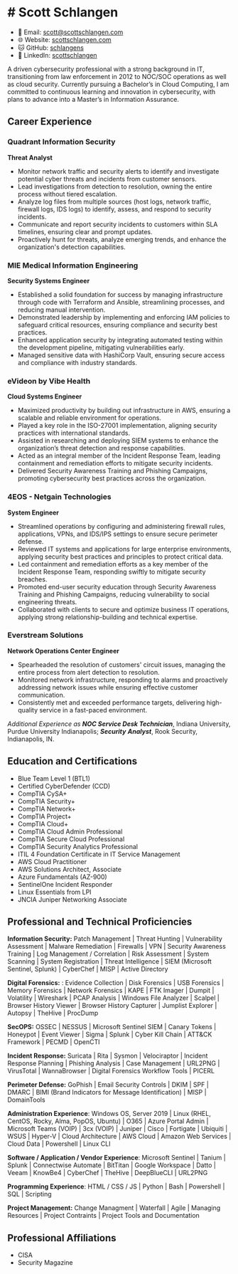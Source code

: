 # # Scott Schlangen

- 📧 Email: [scott@scottschlangen.com](mailto:scott@scottschlangen.com)
- 🌐 Website: [scottschlangen.com](http://scottschlangen.com)
- 🐱 GitHub: [schlangens](https://github.com/schlangens)
- 💼 LinkedIn: [scottschlangen](https://linkedin.com/in/scottschlangen)

A driven cybersecurity professional with a strong background in IT, transitioning from law enforcement in 2012 to NOC/SOC operations as well as cloud security. Currently pursuing a Bachelor’s in Cloud Computing, I am committed to continuous learning and innovation in cybersecurity, with plans to advance into a Master’s in Information Assurance.

## Career Experience

### Quadrant Information Security

**Threat Analyst**

- Monitor network traffic and security alerts to identify and investigate potential cyber threats and incidents from customer sensors.
- Lead investigations from detection to resolution, owning the entire process without tiered escalation.
- Analyze log files from multiple sources (host logs, network traffic, firewall logs, IDS logs) to identify, assess, and respond to security incidents.
- Communicate and report security incidents to customers within SLA timelines, ensuring clear and prompt updates.
- Proactively hunt for threats, analyze emerging trends, and enhance the organization's detection capabilities.

### MIE Medical Information Engineering

**Security Systems Engineer**

- Established a solid foundation for success by managing infrastructure through code with Terraform and Ansible, streamlining processes, and reducing manual intervention.
- Demonstrated leadership by implementing and enforcing IAM policies to safeguard critical resources, ensuring compliance and security best practices.
- Enhanced application security by integrating automated testing within the development pipeline, mitigating vulnerabilities early.
- Managed sensitive data with HashiCorp Vault, ensuring secure access and compliance with industry standards.

### eVideon by Vibe Health

**Cloud Systems Engineer**

- Maximized productivity by building out infrastructure in AWS, ensuring a scalable and reliable environment for operations.
- Played a key role in the ISO-27001 implementation, aligning security practices with international standards.
- Assisted in researching and deploying SIEM systems to enhance the organization’s threat detection and response capabilities.
- Acted as an integral member of the Incident Response Team, leading containment and remediation efforts to mitigate security incidents.
- Delivered Security Awareness Training and Phishing Campaigns, promoting cybersecurity best practices across the organization.

### 4EOS - Netgain Technologies 

**System Engineer**

- Streamlined operations by configuring and administering firewall rules, applications, VPNs, and IDS/IPS settings to ensure secure perimeter defense.
- Reviewed IT systems and applications for large enterprise environments, applying security best practices and principles to protect critical data.
- Led containment and remediation efforts as a key member of the Incident Response Team, responding swiftly to mitigate security breaches.
- Promoted end-user security education through Security Awareness Training and Phishing Campaigns, reducing vulnerability to social engineering threats.
- Collaborated with clients to secure and optimize business IT operations, applying strong relationship-building and technical expertise.

### Everstream Solutions 

**Network Operations Center Engineer**

- Spearheaded the resolution of customers' circuit issues, managing the entire process from alert detection to resolution.
- Monitored network infrastructure, responding to alarms and proactively addressing network issues while ensuring effective customer communication.
- Consistently met and exceeded performance targets, delivering high-quality service in a fast-paced environment.

_Additional Experience as_ **_NOC Service Desk Technician_**, Indiana University, Purdue University Indianapolis; **_Security_** **_Analyst_**, Rook Security, Indianapolis, IN.

## Education and Certifications

- Blue Team Level 1 (BTL1)
- Certified CyberDefender (CCD)
- CompTIA CySA+
- CompTIA Security+
- CompTIA Network+
- CompTIA Project+
- CompTIA Cloud+
- CompTIA Cloud Admin Professional 
- CompTIA Secure Cloud Professional
- CompTIA Security Analytics Professional
- ITIL 4 Foundation Certificate in IT Service Management
- AWS Cloud Practitioner
- AWS Solutions Architect, Associate
- Azure Fundamentals (AZ-900)
- SentinelOne Incident Responder
- Linux Essentials from LPI
- JNCIA Juniper Networking Associate

## Professional and Technical Proficiencies

**Information Security:** Patch Management | Threat Hunting | Vulnerability Assessment | Malware Remediation | Firewalls | VPN | Security Awareness Training | Log Management / Correlation | Risk Assessment | System Scanning | System Registration | Threat Intelligence | SIEM (Microsoft Sentinel, Splunk) | CyberChef | MISP | Active Directory

**Digital Forensics:** : Evidence Collection | Disk Forensics | USB Forensics | Memory Forensics | Network Forensics | KAPE | FTK Imager | Dumpit | Volatility | Wireshark | PCAP Analysis | Windows File Analyzer | Scalpel | Browser History Viewer | Browser History Capturer | Jumplist Explorer | Autopsy | TheHive | ProcDump

**SecOPS:** OSSEC | NESSUS | Microsoft Sentinel SIEM | Canary Tokens | Honeypot | Event Viewer | Sigma | Splunk | Cyber Kill Chain | ATT&CK Framework | PECMD | OpenCTI

**Incident Response:** Suricata | Rita | Sysmon | Velociraptor | Incident Response Planning | Phishing Analysis | Case Management | URL2PNG | VirusTotal | WannaBrowser | Digital Forensics Workflow Tools | PICERL

**Perimeter Defense:** GoPhish | Email Security Controls | DKIM | SPF | DMARC | BIMI (Brand Indicators for Message Identification) | MISP | DomainTools

**Administration Experience**: Windows OS, Server 2019 | Linux (RHEL, CentOS, Rocky, Alma, PopOS, Ubuntu) | O365 | Azure Portal Admin | Microsoft Teams (VOIP) | 3cx (VOIP) | Juniper | Cisco | Fortigate | Ubiquiti | WSUS | Hyper-V | Cloud Architecture | AWS Cloud | Amazon Web Services | Cloud Data | Powershell | Linux CLI

**Software / Application / Vendor Experience**: Microsoft Sentinel | Tanium | Splunk | Connectwise Automate | BitTitan | Google Workspace | Datto | Veeam | KnowBe4 | CyberChef | TheHive | DeepBlueCLI | URL2PNG

**Programming Experience**: HTML / CSS / JS | Python | Bash | Powershell | SQL | Scripting

**Project Management:** Change Managment | Waterfall | Agile | Managing Resources | Project Contraints | Project Tools and Documentation

## Professional Affiliations

- CISA
- Security Magazine
